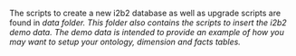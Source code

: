 <html>

<head>
    <title></title>
    <meta charset="UTF-8">
    <meta name="description" content="README file for i2b2/data repository" />
    <meta name="keywords" content="README,data,database" />
</head>

<body>
    <p>The scripts to create a new i2b2 database as well as upgrade scripts are found in <i>data</> folder. This folder also contains the scripts to insert the i2b2 demo data. The demo data is intended to provide an example of how you may want to setup your ontology, dimension and facts tables.</p>
</body>
    
</html>
